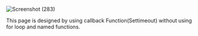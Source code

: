 ![Screenshot (283)](https://github.com/swathimuneeswaran/Asynchronous-Day-1-task/assets/113039047/3f6ce0a5-21d7-4873-8655-f20e105cab49)


This page is designed by using callback Function(Settimeout) without using for loop and named functions.

